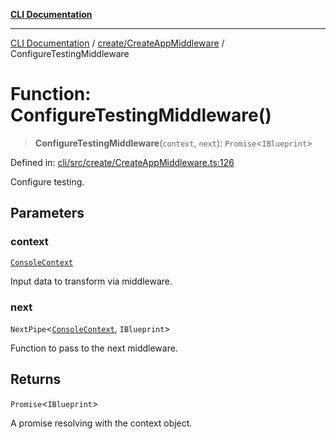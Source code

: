 [**CLI Documentation**](../../../README.md)

***

[CLI Documentation](../../../README.md) / [create/CreateAppMiddleware](../README.md) / ConfigureTestingMiddleware

# Function: ConfigureTestingMiddleware()

> **ConfigureTestingMiddleware**(`context`, `next`): `Promise`\<`IBlueprint`\>

Defined in: [cli/src/create/CreateAppMiddleware.ts:126](https://github.com/stonemjs/cli/blob/c980e34c3e365606f5472998f0ccb119c79896c3/src/create/CreateAppMiddleware.ts#L126)

Configure testing.

## Parameters

### context

[`ConsoleContext`](../../../declarations/interfaces/ConsoleContext.md)

Input data to transform via middleware.

### next

`NextPipe`\<[`ConsoleContext`](../../../declarations/interfaces/ConsoleContext.md), `IBlueprint`\>

Function to pass to the next middleware.

## Returns

`Promise`\<`IBlueprint`\>

A promise resolving with the context object.
